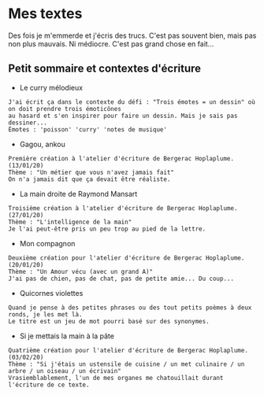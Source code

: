 # Mes textes

Des fois je m'emmerde et j'écris des trucs. C'est pas souvent bien, mais pas non plus mauvais. Ni médiocre. C'est pas grand chose en fait...

## Petit sommaire et contextes d'écriture

 - Le curry mélodieux
```
J'ai écrit ça dans le contexte du défi : "Trois émotes = un dessin" où on doit prendre trois émoticônes
au hasard et s'en inspirer pour faire un dessin. Mais je sais pas dessiner...
Émotes : 'poisson' 'curry' 'notes de musique'
```

 - Gagou, ankou
```
Première création à l'atelier d'écriture de Bergerac Hoplaplume. (13/01/20)
Thème : "Un métier que vous n'avez jamais fait"
On n'a jamais dit que ça devait être réaliste.
```

 - La main droite de Raymond Mansart
```
Troisième création à l'atelier d'écriture de Bergerac Hoplaplume. (27/01/20)
Thème : "L'intelligence de la main"
Je l'ai peut-être pris un peu trop au pied de la lettre.
```

 - Mon compagnon
```
Deuxième création pour l'atelier d'écriture de Bergerac Hoplaplume. (20/01/20)
Thème : "Un Amour vécu (avec un grand A)"
J'ai pas de chien, pas de chat, pas de petite amie... Du coup...
```

 - Quicornes violettes
```
Quand je pense à des petites phrases ou des tout petits poèmes à deux ronds, je les met là.
Le titre est un jeu de mot pourri basé sur des synonymes.
```

 - Si je mettais la main à la pâte
```
Quatrième création pour l'atelier d'écriture de Bergerac Hoplaplume. (03/02/20)
Thème : "Si j'étais un ustensile de cuisine / un met culinaire / un arbre / un oiseau / un écrivain"
Vrasiemblablement, l'un de mes organes me chatouillait durant l'écriture de ce texte.
```
